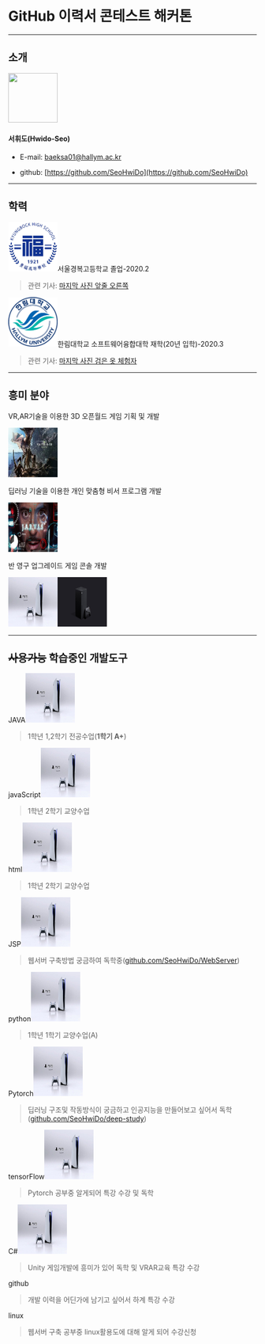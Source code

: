 # GitHub 이력서 콘테스트 해커톤 
****************************
## 소개

<img src=photo.png width=100 height=100>

#### 서휘도(Hwido-Seo)


* E-mail: baeksa01@hallym.ac.kr

* github: [https://github.com/SeoHwiDo](https://github.com/SeoHwiDo)


****************************
## 학력

<p></p>

<img src=kb.png width=100 height=100>서울경복고등학교 졸업-2020.2
>관련 기사: [마지막 사진 앞줄 오른쪽](https://tong.joins.com/archives/45346)
<p></p>

<img src=hr.png width=100 height=100>한림대학교 소프트웨어융합대학 재학(20년 입학)-2020.3
>관련 기사:  [마지막 사진 검은 옷 체험자](https://hlsw.hallym.ac.kr/index.php?mt=page&mp=5_1&mm=oxbbs&oxid=1&cpage=1&key=&val=&CAT_ID=0&BID=302&cmd=view)
<p></p>

****************************
## 흥미 분야

<p></p>
VR,AR기술을 이용한 3D 오픈월드 게임 기획 및 개발
<p></p>

<img src=MH.png width=100 height=100>

<p></p>
딥러닝 기술을 이용한 개인 맞춤형 비서 프로그램 개발
<p></p>

<img src=Javis.png width=100 height=100>

<p></p>
반 영구 업그레이드 게임 콘솔 개발
<p></p>

<img src=PS.png width=100 height=100><img src=XBOX.png width=100 height=100>

<p></p>

*****************************
## ~~사용가능~~ 학습중인 개발도구

JAVA<img src=PS.png width=100 height=100>
>1학년 1,2학기 전공수업(**1학기 A+**)

javaScript<img src=PS.png width=100 height=100>
>1학년 2학기 교양수업

html<img src=PS.png width=100 height=100>
>1학년 2학기 교양수업

JSP<img src=PS.png width=100 height=100>
>웹서버 구축방법 궁금하여 독학중([github.com/SeoHwiDo/WebServer](https://github.com/SeoHwiDo/WebServer))

python<img src=PS.png width=100 height=100>
>1학년 1학기 교양수업(A)

Pytorch<img src=PS.png width=100 height=100>
>딥러닝 구조및 작동방식이 궁금하고 인공지능을 만들어보고 싶어서 독학([github.com/SeoHwiDo/deep-study](https://github.com/SeoHwiDo/deep-study))

tensorFlow<img src=PS.png width=100 height=100>
>Pytorch 공부중 알게되어 특강 수강 및 독학

C#<img src=PS.png width=100 height=100>
>Unity 게임개발에 흥미가 있어 독학 및 VRAR교육 특강 수강

github
>개발 이력을 어딘가에 남기고 싶어서 하계 특강 수강

linux
>웹서버 구축 공부중 linux활용도에 대해 알게 되어 수강신청

